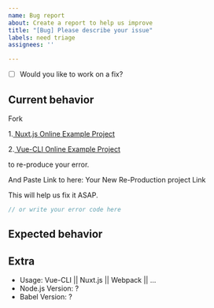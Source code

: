 ```yaml
---
name: Bug report
about: Create a report to help us improve
title: "[Bug] Please describe your issue"
labels: need triage
assignees: ''

---
```


- [ ] Would you like to work on a fix?

## Current behavior
Fork

1.<a href="https://stackblitz.com/edit/github-vue-template-babel-compiler-cnvbcs?file=components%2FTutorial.vue&terminal=dev" target="_blank">
Nuxt.js Online Example Project
</a>

2.<a href="https://stackblitz.com/edit/vue-template-babel-compiler-vue-cli-project?file=src%2FApp.vue&terminal=serve" target="_blank">
Vue-CLI Online Example Project
</a>

to re-produce your error.

And Paste Link to here: Your New Re-Production project Link

This will help us fix it ASAP.

``` js
// or write your error code here
```

## Expected behavior


## Extra
- Usage: Vue-CLI || Nuxt.js || Webpack || ...
- Node.js Version: ?
- Babel Version: ?
